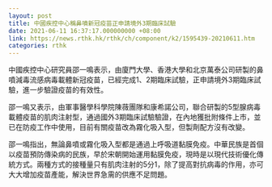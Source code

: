 ```yaml
---
layout: post
title: 中國疾控中心稱鼻噴新冠疫苗正申請境外3期臨床試驗
date: 2021-06-11 16:37:17.000000000 +08:00
link: https://news.rthk.hk/rthk/ch/component/k2/1595439-20210611.htm
categories: rthk
---
```


中國疾控中心研究員邵一鳴表示，由廈門大學、香港大學和北京萬泰公司研製的鼻噴減毒流感病毒載體新冠疫苗，已經完成1、2期臨床試驗，正申請境外3期臨床試驗，進一步驗證疫苗的有效性。

邵一鳴又表示，由軍事醫學科學院陳薇團隊和康希諾公司，聯合研製的5型腺病毒載體疫苗的肌肉注射型，通過國外3期臨床試驗驗證，在內地獲批附條件上市，並已在防疫工作中使用，目前有關疫苗改為霧化吸入型，但製劑配方沒有改變。

邵一鳴指出，無論鼻噴或霧化吸入型都是通過上呼吸道黏膜免疫。中華民族是首個以疫苗預防傳染病的民族，早於宋朝開始運用黏膜免疫，現時是以現代技術優化傳統方式。兩種方式的接種量只有肌肉注射的5分1，除了提高對抗病毒的作用，亦可大大增加疫苗產能，解決世界急需的供應不足問題。
